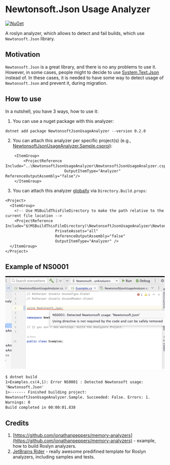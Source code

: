 # Newtonsoft.Json Usage Analyzer

[![NuGet](https://buildstats.info/nuget/NewtonsoftJsonUsageAnalyzer?includePreReleases=true)](https://www.nuget.org/packages/NewtonsoftJsonUsageAnalyzer/)

A roslyn analyzer, which allows to detect and fail builds, which use `Newtonsoft.Json` library.

## Motivation

`Newtonsoft.Json` is a great library, and there is no any problems to use it. 
However, in some cases, people might to decide to use [System.Text.Json](https://learn.microsoft.com/en-us/dotnet/api/system.text.json?view=net-8.0) instead of.
In these cases, it is needed to have some way to detect usage of `Newtonsoft.Json` and prevent it, during migration.

## How to use

In a nutshell, you have 3 ways, how to use it:

1. You can use a nuget package with this analyzer:
```
dotnet add package NewtonsoftJsonUsageAnalyzer --version 0.2.0
```
2. You can attach this analyzer per specific project(s) (e.g., [NewtonsoftJsonUsageAnalyzer.Sample.csproj](https://github.com/Hixon10/NewtonsoftJsonUsageAnalyzer/blob/main/NewtonsoftJsonUsageAnalyzer/NewtonsoftJsonUsageAnalyzer.Sample/NewtonsoftJsonUsageAnalyzer.Sample.csproj)):
```
    <ItemGroup>
        <ProjectReference Include="..\NewtonsoftJsonUsageAnalyzer\NewtonsoftJsonUsageAnalyzer.csproj"
                          OutputItemType="Analyzer" ReferenceOutputAssembly="false"/>
    </ItemGroup>
```
3. You can attach this analyzer [globally](https://www.meziantou.net/referencing-an-analyzer-from-a-project.htm) via `Directory.Build.props`:
```
<Project>
  <ItemGroup>
    <!-- Use MSBuildThisFileDirectory to make the path relative to the current file location -->
    <ProjectReference Include="$(MSBuildThisFileDirectory)\NewtonsoftJsonUsageAnalyzer\NewtonsoftJsonUsageAnalyzer.csproj"
                      PrivateAssets="all"
                      ReferenceOutputAssembly="false"
                      OutputItemType="Analyzer" />
  </ItemGroup>
</Project>
```

## Example of NS0001 

![Example of NS0001](docs/images/NS0001.png)

```
$ dotnet build
1>Examples.cs(4,1): Error NS0001 : Detected Newtonsoft usage: 'Newtonsoft.Json'
1>------- Finished building project: NewtonsoftJsonUsageAnalyzer.Sample. Succeeded: False. Errors: 1. Warnings: 0
Build completed in 00:00:01.838
```

## Credits
1. [https://github.com/jonathanpeppers/memory-analyzers](https://github.com/jonathanpeppers/memory-analyzers) - example, how to build Roslyn analyzers.
2. [JetBrains Rider](https://www.jetbrains.com/rider/) - really awesome predifined template for Roslyn analyzers, including samples and tests.